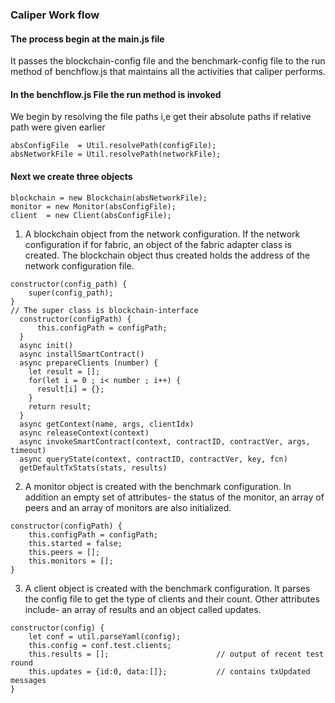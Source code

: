 ### Caliper Work flow

#### The process begin at the main.js file
It passes the blockchain-config file and the benchmark-config file to the run method of benchflow.js that maintains all the activities that caliper performs.

#### In the benchflow.js File the run method is invoked
We begin by resolving the file paths i,e get their absolute paths if relative path were given earlier
```
absConfigFile  = Util.resolvePath(configFile);
absNetworkFile = Util.resolvePath(networkFile);
```

#### Next we create three objects
```
blockchain = new Blockchain(absNetworkFile);
monitor = new Monitor(absConfigFile);
client  = new Client(absConfigFile);
```
1. A blockchain object from the network configuration. If the network configuration if for fabric, an object of the fabric adapter class is created. The blockchain object thus created holds the address of the network configuration file.
```
constructor(config_path) {
    super(config_path);
}
// The super class is blockchain-interface
  constructor(configPath) {
      this.configPath = configPath;
  }
  async init()
  async installSmartContract()
  async prepareClients (number) {
    let result = [];        
    for(let i = 0 ; i< number ; i++) {            
      result[i] = {};        
    }        
    return result;    
  }  
  async getContext(name, args, clientIdx)    
  async releaseContext(context)   
  async invokeSmartContract(context, contractID, contractVer, args, timeout)    
  async queryState(context, contractID, contractVer, key, fcn)    
  getDefaultTxStats(stats, results)
```


2. A monitor object is created with the benchmark configuration. In addition an empty set of attributes- the status of the monitor, an array of peers and an array of monitors are also initialized.
```
constructor(configPath) {
    this.configPath = configPath;
    this.started = false;
    this.peers = [];
    this.monitors = [];
}
```


3. A client object is created with the benchmark configuration. It parses the config file to get the type of clients and their count. Other attributes include- an array of results and an object called updates.
```
constructor(config) {
    let conf = util.parseYaml(config);
    this.config = conf.test.clients;
    this.results = [];                        // output of recent test round
    this.updates = {id:0, data:[]};           // contains txUpdated messages
}
```
